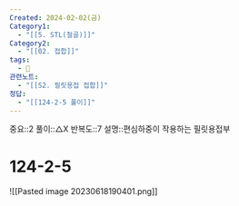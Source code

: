 ```yaml
---
Created: 2024-02-02(금)
Category1:
  - "[[5. STL(철골)]]"
Category2:
  - "[[02. 접합]]"
tags:
  - 🧮
관련노트:
  - "[[S2. 필릿용접 접합]]"
정답:
  - "[[124-2-5 풀이]]"
---
```

중요::2
풀이::△X
반복도::7
설명::편심하중이 작용하는 필릿용접부
#  124-2-5
![[Pasted image 20230618190401.png]]